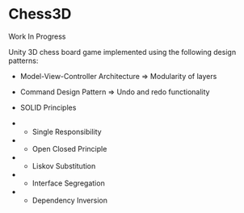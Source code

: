 # Chess3D

Work In Progress

Unity 3D chess board game implemented using the following design patterns:
- Model-View-Controller Architecture => Modularity of layers
- Command Design Pattern => Undo and redo functionality

- SOLID Principles
- - Single Responsibility
- - Open Closed Principle
- - Liskov Substitution
- - Interface Segregation
- - Dependency Inversion
